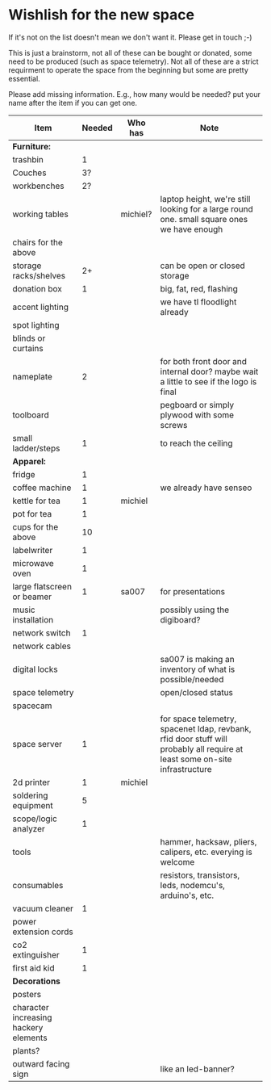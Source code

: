 # Wishlish for the new space

If it's not on the list doesn't mean we don't want it. Please get in touch ;-)

This is just a brainstorm, not all of these can be bought or donated, some need to be produced (such as space telemetry). Not all of these are a strict requirment to operate the space from the beginning but some are pretty essential.

Please add missing information. E.g., how many would be needed? put your name after the item if you can get one.


| Item                 | Needed   | Who has  | Note                |
|----------------------|----------|----------|---------------------|
| **Furniture:**       |          |          |                     |
| trashbin             | 1        |          |                     |
| Couches              | 3?       |          |                     |
| workbenches          | 2?       |          |                     |
| working tables       |          | michiel? | laptop height, we're still looking for a large round one. small square ones we have enough |
| chairs for the above |          |          |                     |
| storage racks/shelves| 2+       |          | can be open or closed storage |
| donation box         | 1        |          | big, fat, red, flashing |
| accent lighting      |          |          | we have tl floodlight already |
| spot lighting        |          |          |                     |
| blinds or curtains   |          |          |                     |
| nameplate            | 2        |          | for both front door and internal door? maybe wait a little to see if the logo is final |
| toolboard            |          |          | pegboard or simply plywood with some screws |
| small ladder/steps   | 1        |          | to reach the ceiling |
| **Apparel:**         |          |          |                     |
| fridge               | 1        |          |                     |
| coffee machine       | 1        |          | we already have senseo |
| kettle for tea       | 1        | michiel  |                     |
| pot for tea          | 1        |          |                     |
| cups for the above   | 10       |          |                     |
| labelwriter          | 1        |          |                     |
| microwave oven       | 1        |          |                     |
| large flatscreen or beamer | 1  | sa007    | for presentations   |
| music installation   |          |          | possibly using the digiboard? |
| network switch       | 1        |          |                     |
| network cables       |          |          |                     |
| digital locks        |          |          | sa007 is making an inventory of what is possible/needed |
| space telemetry      |          |          | open/closed status  |
| spacecam             |          |          |                     |
| space server         | 1        |          | for space telemetry, spacenet ldap, revbank, rfid door stuff will probably all require at least some on-site infrastructure |
| 2d printer           | 1        | michiel  |                     |
| soldering equipment  | 5        |          |                     |
| scope/logic analyzer | 1        |          |                     |
| tools                |          |          | hammer, hacksaw, pliers, calipers, etc. everying is welcome |
| consumables          |          |          | resistors, transistors, leds, nodemcu's, arduino's, etc. |
| vacuum cleaner       | 1        |          |                     |
| power extension cords|          |          |                     |
| co2 extinguisher     | 1        |          |                     |
| first aid kid        | 1        |          |                     |
| **Decorations**      |          |          |                     |
| posters              |          |          |                     |
| character increasing hackery elements ||   |                     |
| plants?              |          |          |                     |
| outward facing sign  |          |          | like an led-banner? |

